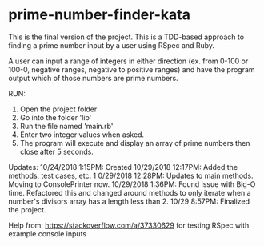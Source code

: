 # prime-number-finder-kata
This is the final version of the project.
This is a TDD-based approach to finding a prime number input by a user using RSpec and Ruby.

A user can input a range of integers in either direction (ex. from 0-100 or 100-0, negative ranges, negative to positive ranges) and have the program output which of those numbers are prime numbers.

RUN:
1. Open the project folder
2. Go into the folder 'lib'
3. Run the file named 'main.rb'
4. Enter two integer values when asked.
5. The program will execute and display an array of prime numbers then close after 5 seconds.

Updates: 10/24/2018 1:15PM: Created 10/29/2018 12:17PM: Added the methods, test cases, etc. 1
0/29/2018 12:28PM: Updates to main methods. Moving to ConsolePrinter now. 
10/29/2018 1:36PM: Found issue with Big-O time. Refactored this and changed around methods to only iterate when a number's divisors array has a length less than 2.
10/29 8:57PM: Finalized the project.


Help from:
https://stackoverflow.com/a/37330629 for testing RSpec with example console inputs
